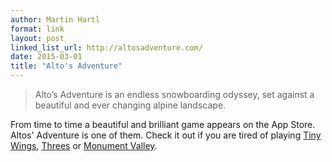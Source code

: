 ```yaml
---
author: Martin Hartl
format: link
layout: post
linked_list_url: http://altosadventure.com/
date: 2015-03-01
title: "Alto's Adventure"
---
```


>Alto’s Adventure is an endless snowboarding odyssey, set against a beautiful and ever changing alpine landscape.

From time to time a beautiful and brilliant game appears on the App Store. Altos' Adventure is one  of them. Check it out if you are tired of playing [Tiny Wings](http://www.andreasilliger.com), [Threes](http://asherv.com/threes/) or [Monument Valley](http://www.monumentvalleygame.com).


